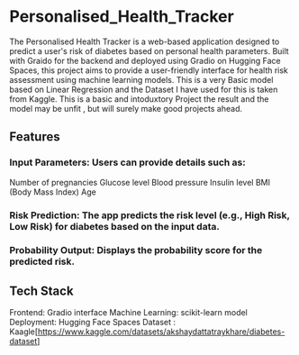 # Personalised_Health_Tracker

The Personalised Health Tracker is a web-based application designed to predict a user's risk of diabetes based on personal health parameters. Built with Graido for the backend and deployed using Gradio on Hugging Face Spaces, this project aims to provide a user-friendly interface for health risk assessment using machine learning models.
This is a very Basic model based on Linear Regression and the Dataset I have used for this is taken from Kaggle.
This is a basic and intoduxtory Project the result and the model may be unfit , but will surely make good projects ahead.

## Features

### Input Parameters: Users can provide details such as:

Number of pregnancies
Glucose level
Blood pressure
Insulin level
BMI (Body Mass Index)
Age

### Risk Prediction: The app predicts the risk level (e.g., High Risk, Low Risk) for diabetes based on the input data.

### Probability Output: Displays the probability score for the predicted risk.

## Tech Stack

Frontend: Gradio interface
Machine Learning: scikit-learn model
Deployment: Hugging Face Spaces
Dataset : Kaagle[https://www.kaggle.com/datasets/akshaydattatraykhare/diabetes-dataset]


